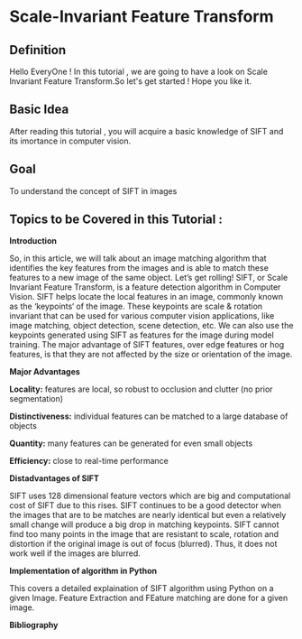 # Scale-Invariant Feature Transform

## Definition

Hello EveryOne ! In this tutorial , we are going to have a look on Scale Invariant Feature Transform.So let's get started ! Hope you like it.

## Basic Idea
After reading this tutorial , you will acquire  a basic knowledge of SIFT and its imortance in computer vision.

## Goal

To understand the concept of SIFT in images

## Topics to be Covered in this Tutorial :

**Introduction**

So, in this article, we will talk about an image matching algorithm that identifies the key features from the images and is able to match these features to a new image of       the same object. Let’s get rolling!  SIFT, or Scale Invariant Feature Transform, is a feature detection algorithm in Computer Vision.
SIFT helps locate the local features in an image, commonly known as the ‘keypoints‘ of the image. These keypoints are scale & rotation invariant that can be used for various     computer vision applications, like image matching, object detection, scene detection, etc.
We can also use the keypoints generated using SIFT as features for the image during model training. The major advantage of SIFT features, over edge features or hog features,     is that they are not affected by the size or orientation of the image.

**Major Advantages**

**Locality:** features are local, so robust to occlusion and clutter (no prior segmentation)

**Distinctiveness:** individual features can be matched to a large database of objects

**Quantity:** many features can be generated for even small objects

**Efficiency:** close to real-time performance

**Distadvantages of SIFT**

SIFT uses 128 dimensional feature vectors which are big and computational cost of SIFT due to this rises.
SIFT continues to be a good detector when the images that are to be matches are nearly identical but even a relatively small change will produce a big drop in matching           keypoints.
SIFT cannot find too many points in the image that are resistant to scale, rotation and distortion if the original image is out of focus (blurred). Thus, it does not work       well if the images are blurred.
    
**Implementation of algorithm in Python** 

This covers a detailed explaination of SIFT algorithm using Python on a given Image. Feature Extraction and FEature matching are done for a given image.

  

**Bibliography**
